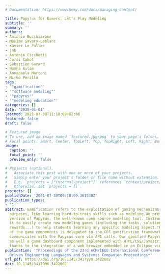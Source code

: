 ```yaml
---
# Documentation: https://wowchemy.com/docs/managing-content/

title: Papyrus for Gamers, Let's Play Modeling
subtitle: ''
summary: ''
authors:
- Antonio Bucchiarone
- Maxime Savary-Leblanc
- Xavier Le Pallec
- jmb
- Antonio Cicchetti
- Jordi Cabot
- Sebastien Gerard
- Hamna Aslam
- Annapaola Marconi
- Mirko Perillo
tags:
- '"gamification"'
- '"software modeling"'
- '"papyrus"'
- '"modeling education"'
categories: []
date: '2020-01-01'
lastmod: 2021-07-30T11:18:09+02:00
featured: false
draft: false

# Featured image
# To use, add an image named `featured.jpg/png` to your page's folder.
# Focal points: Smart, Center, TopLeft, Top, TopRight, Left, Right, BottomLeft, Bottom, BottomRight.
image:
  caption: ''
  focal_point: ''
  preview_only: false

# Projects (optional).
#   Associate this post with one or more of your projects.
#   Simply enter your project's folder or file name without extension.
#   E.g. `projects = ["internal-project"]` references `content/project/deep-learning/index.md`.
#   Otherwise, set `projects = []`.
projects: []
publishDate: '2021-07-30T09:18:09.361540Z'
publication_types:
- '1'
abstract: Gamification refers to the exploitation of gaming mechanisms for serious
  purposes, like learning hard-to-train skills such as modeling.We present a gamified
  version of Papyrus, the well-known open source modeling tool. Instructors can use
  it to easily create new modeling games (including the tasks, solutions, levels,
  rewards...) to help students learning any specific modeling aspect.The evaluation
  of the game components is delegated to the GDF gamification framework that bidirectionally
  communicates with the Papyrus core via API calls. Our gamified Papyrus includes
  as well a game dashboard component implemented with HTML/CSS/Javascript and displayed
  thanks to the integration of a web browser embedded in an Eclipse view.
publication: '*Proceedings of the 23rd ACM/IEEE International Conference on Model
  Driven Engineering Languages and Systems: Companion Proceedings*'
url_pdf: https://doi.org/10.1145/3417990.3422002
doi: 10.1145/3417990.3422002
---
```

